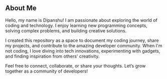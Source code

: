 ## About Me

Hello, my name is Dipanshu! I am passionate about exploring the world of coding and technology. I enjoy learning new programming concepts, solving complex problems, and building creative solutions. 

I created this repository as a space to document my coding journey, share my projects, and contribute to the amazing developer community. When I'm not coding, I love diving into tech innovations, experimenting with gadgets, and finding inspiration from others' creativity.

Feel free to connect, collaborate, or share your thoughts. Let’s grow together as a community of developers!
